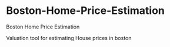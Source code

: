# Boston-Home-Price-Estimation
Boston Home Price Estimation

Valuation tool for estimating House prices in boston 

